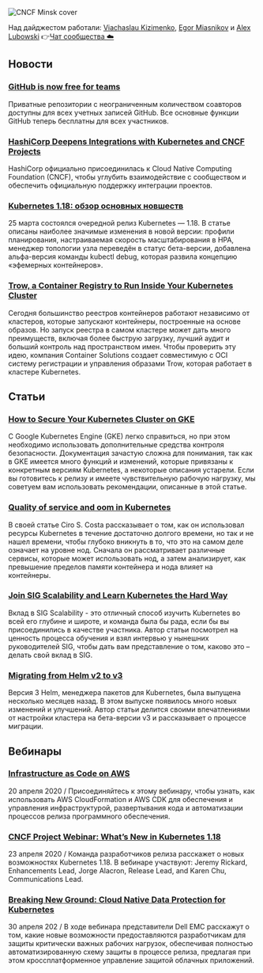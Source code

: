 ![CNCF Minsk cover](https://raw.githubusercontent.com/cncfminsk/digest/master/Digest_cover.jpg)

Над дайджестом работали: [Viachaslau Kizimenko](https://www.linkedin.com/in/viachaslau-kizimenko-185144115/), [Egor Miasnikov](https://www.linkedin.com/in/miasnikov/) и [Alex Lubowski](https://www.linkedin.com/in/miasnikov/)
👉[Чат сообщества ☁️](https://t.me/CNCFMinskChat)

## Новости

### [GitHub is now free for teams](https://github.blog/2020-04-14-github-is-now-free-for-teams/)

Приватные репозитории с неограниченным количеством соавторов доступны для всех учетных записей GitHub. Все основные функции GitHub теперь бесплатны для всех участников.

### [HashiCorp Deepens Integrations with Kubernetes and CNCF Projects](https://thenewstack.io/hashicorp-deepens-integrations-with-kubernetes-and-cncf-projects/)

HashiCorp официально присоединилась к Cloud Native Computing Foundation (CNCF), чтобы углубить взаимодействие с сообществом и обеспечить официальную поддержку интеграции проектов.

### [Kubernetes 1.18: обзор основных новшеств](https://m.habr.com/ru/company/flant/blog/493284/)

25 марта состоялся очередной релиз Kubernetes — 1.18. В статье описаны наиболее значимые изменения в новой версии: профили планирования, настраиваемая скорость масштабирования в HPA, менеджер топологии узла переведён в статус бета-версии, добавлена альфа-версия команды kubectl debug, которая развила концепцию «эфемерных контейнеров».

### [Trow, a Container Registry to Run Inside Your Kubernetes Cluster](https://thenewstack.io/trow-a-container-registry-to-run-inside-a-kubernetes-cluster/)

Сегодня большинство реестров контейнеров работают независимо от кластеров, которые запускают контейнеры, построенные на основе образов. Но запуск реестра в самом кластере может дать много преимуществ, включая более быструю загрузку, лучший аудит и больший контроль над пространством имен. Чтобы проверить эту идею, компания Container Solutions создает совместимую с OCI систему регистрации и управления образами Trow, которая работает в кластере Kubernetes.

## Статьи

### [How to Secure Your Kubernetes Cluster on GKE](https://devops.com/how-to-secure-your-kubernetes-cluster-on-gke/)

С Google Kubernetes Engine (GKE) легко справиться, но при этом необходимо использовать дополнительные средства контроля безопасности. Документация зачастую сложна для понимания, так как в GKE имеется много функций и изменений, которые привязаны к конкретным версиям Kubernetes, а некоторые описания устарели. Если вы готовитесь к релизу и имеете чувствительную рабочую нагрузку, мы советуем вам использовать рекомендации, описанные в этой статье.

### [Quality of service and oom in Kubernetes](https://ops.tips/notes/kubelet-qos-and-oom/)

В своей статье Ciro S. Costa рассказывает о том, как он использовал ресурсы Kubernetes в течение достаточно долгого времени, но так и не нашел времени, чтобы глубоко вникнуть в то, что это на самом деле означает на уровне нод. Сначала он рассматривает различные сервисы, которые может использовать нод, а затем анализирует, как превышение пределов памяти контейнера и нода влияет на контейнеры.

### [Join SIG Scalability and Learn Kubernetes the Hard Way](https://kubernetes.io/blog/2020/03/19/join-sig-scalability/)

Вклад в SIG Scalability - это отличный способ изучить Kubernetes во всей его глубине и широте, и команда была бы рада, если бы вы присоединились в качестве участника. Автор статьи посмотрел на ценность процесса обучения и взял интервью у нынешних руководителей SIG, чтобы дать вам представление о том, каково это –делать свой вклад в SIG.

### [Migrating from Helm v2 to v3](https://geeksocket.in/posts/helm-2-3-migration/)

Версия 3 Helm, менеджера пакетов для Kubernetes, была выпущена несколько месяцев назад. В этом выпуске появилось много новых изменений и улучшений. Автор статьи делится своими впечатлениями от настройки кластера на бета-версии v3 и рассказывает о процессе миграции.

## Вебинары

### [Infrastructure as Code on AWS](https://pages.awscloud.com/AWS-Online-Tech-Talks_2020_0403-DEV.html)

20 апреля 2020 / Присоединяйтесь к этому вебинару, чтобы узнать, как использовать AWS CloudFormation и AWS CDK для обеспечения и управления инфраструктурой, развертывания кода и автоматизации процессов релиза программного обеспечения.

### [CNCF Project Webinar: What’s New in Kubernetes 1.18](https://www.ibm.com/easytools/runtime/hspx/prod/public/X0033/Webinars/docid/23aeb7c6d0974149af3bb67efd41e3be?x_view=X0033/Webinars/EventDetail)

23 апреля 2020 / Команда разработчиков релиза расскажет о новых возможностях Kubernetes 1.18. В вебинаре участвуют: Jeremy Rickard, Enhancements Lead, Jorge Alacron, Release Lead, and Karen Chu, Communications Lead.

### [Breaking New Ground: Cloud Native Data Protection for Kubernetes](https://www.brighttalk.com/webcast/13935/390452?utm_source=brighttalk-portal&utm_medium=web&utm_content=cloud%20native&utm_campaign=webcasts-search-results-feed)

30 апреля 202 / В ходе вебинара представители Dell EMC расскажут о том, какие новые возможности предоставляются разработчикам для защиты критически важных рабочих нагрузок, обеспечивая полностью автоматизированную схему защиты в процессе релиза, предлагая при этом кроссплатформенное управление защитой облачных приложений.
